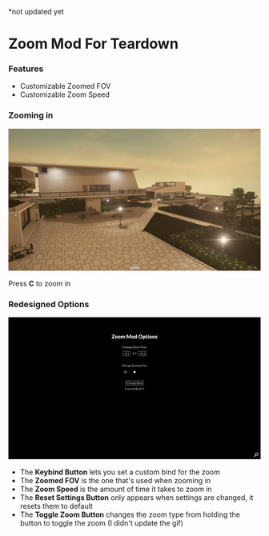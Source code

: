*not updated yet
# Zoom Mod For Teardown
### Features

- Customizable Zoomed FOV
- Customizable Zoom Speed

### Zooming in
![](images/Zoom.gif)

Press **C** to zoom in

### Redesigned Options
![](images/options.gif)

- The **Keybind Button** lets you set a custom bind for the zoom
- The **Zoomed FOV** is the one that's used when zooming in 
- The **Zoom Speed** is the amount of time it takes to zoom in 
- The **Reset Settings Button** only appears when settings are changed, it resets them to default
- The **Toggle Zoom Button** changes the zoom type from holding the button to toggle the zoom (I didn't update the gif)





